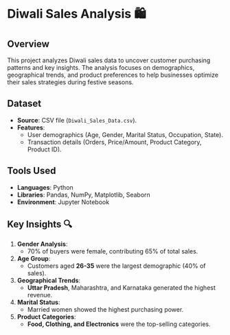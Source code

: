 # Diwali Sales Analysis 🛍️

## Overview
This project analyzes Diwali sales data to uncover customer purchasing patterns and key insights. The analysis focuses on demographics, geographical trends, and product preferences to help businesses optimize their sales strategies during festive seasons.

## Dataset
- **Source**: CSV file (`Diwali_Sales_Data.csv`).
- **Features**: 
  - User demographics (Age, Gender, Marital Status, Occupation, State).
  - Transaction details (Orders, Price/Amount, Product Category, Product ID).

## Tools Used
- **Languages**: Python
- **Libraries**: Pandas, NumPy, Matplotlib, Seaborn
- **Environment**: Jupyter Notebook

## Key Insights 🔍
1. **Gender Analysis**: 
   - 70% of buyers were female, contributing 65% of total sales.
2. **Age Group**: 
   - Customers aged **26-35** were the largest demographic (40% of sales).
3. **Geographical Trends**: 
   - **Uttar Pradesh**, Maharashtra, and Karnataka generated the highest revenue.
4. **Marital Status**: 
   - Married women showed the highest purchasing power.
5. **Product Categories**: 
   - **Food, Clothing, and Electronics** were the top-selling categories.
